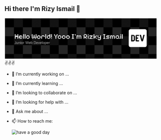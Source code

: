 ## Hi there I'm Rizy Ismail 👋

![RIZKYisml-lang](/img/github-header-banner.png)
✌️✌️✌️

<!--
**RIZKYisml-lang/RIZKYisml-lang** is a ✨ _special_ ✨ repository because its `README.md` (this file) appears on your GitHub profile.

Here are some ideas to get you started:

- 🔭 I’m currently working on ...
- 🌱 I’m currently learning ...
- 👯 I’m looking to collaborate on ...
- 🤔 I’m looking for help with ...
- 💬 Ask me about ...
- 📫 How to reach me: ...
- 😄 Pronouns: ...
- ⚡ Fun fact: ...
-->

- 🔭 I’m currently working on ...
- 🌱 I’m currently learning ...
- 👯 I’m looking to collaborate on ...
- 🤔 I’m looking for help with ...
- 💬 Ask me about ...
- 📫 How to reach me:

  ![have a good day](https://media.giphy.com/media/v1.Y2lkPTc5MGI3NjExejRhaHR0NWUxajgwZHNjY2wzb3BhMGVvZGt5czJ6NW45dGpodXRwbSZlcD12MV9naWZzX3NlYXJjaCZjdD1n/R82SViBGWcFx8pPyKr/giphy.gif)
